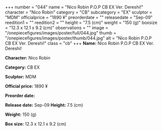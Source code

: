 +++
number = "044"
name = "Nico Robin P.O.P CB EX Ver. Dereshi!"
character = "Nico Robin"
category = "CB"
subcategory = "EX"
sculptor = "MDM"
officialprice = "1890 ¥"
preorderdate = ""
releasedate = "Sep-09"
reedition1 = ""
reedition2 = ""
height = "7.5 (cm)"
weight = "150 (g)"
boxsize = "12.3 x 12.1 x 9.2 (cm)"
observations = ""
image = "/onepiecefigures/images/poster/full/044.jpg"
thumb = "/onepiecefigures/images/poster/thumb/044.jpg"
alt = "Nico Robin P.O.P CB EX Ver. Dereshi!"
class = "cb"
+++
**Name:** Nico Robin P.O.P CB EX Ver. Dereshi!

**Character:** Nico Robin

**Category:** CB  EX 

**Sculptor:** MDM

**Official price:** 1890 ¥

**Preorder date:** 

**Release date:** Sep-09
**Height:** 7.5 (cm)

**Weight:** 150 (g)

**Box size:** 12.3 x 12.1 x 9.2 (cm)

